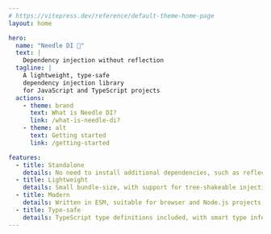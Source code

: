 ```yaml
---
# https://vitepress.dev/reference/default-theme-home-page
layout: home

hero:
  name: "Needle DI 💉"
  text: |
    Dependency injection without reflection
  tagline: |
    A lightweight, type-safe 
    dependency injection library
    for JavaScript and TypeScript projects
  actions:
    - theme: brand
      text: What is Needle DI?
      link: /what-is-needle-di?
    - theme: alt
      text: Getting started
      link: /getting-started

features:
  - title: Standalone
    details: No need to install additional dependencies, such as reflection libraries
  - title: Lightweight
    details: Small bundle-size, with support for tree-shakeable injection tokens
  - title: Modern
    details: Written in ESM, suitable for browser and Node.js projects, native ECMAScript decorators
  - title: Type-safe
    details: TypeScript type definitions included, with smart type inference everywhere
---
```


